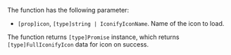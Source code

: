The function has the following parameter:

- `[prop]icon`, `[type]string | IconifyIconName`. Name of the icon to load.

The function returns `[type]Promise` instance, which returns `[type]FullIconifyIcon` data for icon on success.
